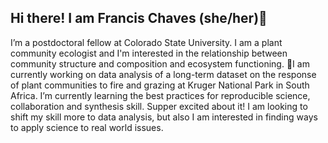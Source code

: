 ## Hi there! I am Francis Chaves (she/her)👋
 I’m  a postdoctoral fellow at Colorado State University. I am a plant community ecologist and I'm interested in the relationship between community structure and composition and ecosystem functioning. 
 🌱I am currently working on data analysis of a long-term dataset on the response of plant communities to fire and grazing at Kruger National Park in South Africa.
 I’m currently learning the best practices for reproducible science, collaboration and synthesis skill. Supper excited about it! I am looking to shift my skill more to data analysis, but also I am interested in finding ways to apply science to real world issues.  
<!--
**Francis-Chaves/Francis-Chaves** is a ✨ _special_ ✨ repository because its `README.md` (this file) appears on your GitHub profile.

